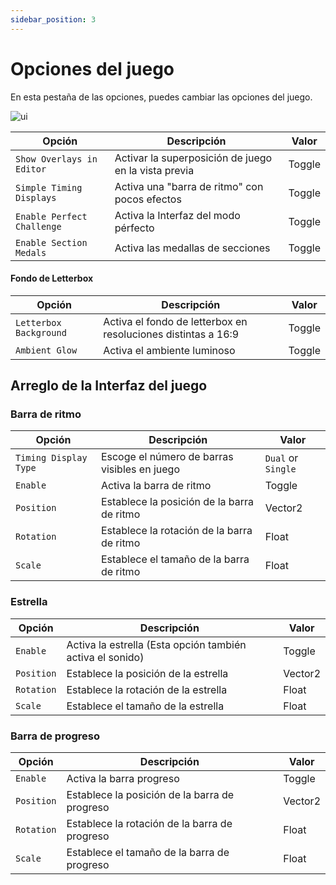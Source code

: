 ```yaml
---
sidebar_position: 3
---
```


# Opciones del juego

En esta pestaña de las opciones, puedes cambiar las opciones del juego.

![ui](/img/docs/hsui/settings/game.png)

|Opción|Descripción|Valor|
|---|---|---|
|`Show Overlays in Editor`|Activar la superposición de juego en la vista previa|Toggle|
|`Simple Timing Displays`|Activa una "barra de ritmo" con pocos efectos|Toggle|
|`Enable Perfect Challenge`|Activa la Interfaz del modo pérfecto|Toggle|
|`Enable Section Medals`|Activa las medallas de secciones|Toggle|

#### Fondo de Letterbox
|Opción|Descripción|Valor|
|---|---|---|
|`Letterbox Background`|Activa el fondo de letterbox en resoluciones distintas a 16:9|Toggle|
|`Ambient Glow`|Activa el ambiente luminoso|Toggle|

## Arreglo de la Interfaz del juego
### Barra de ritmo
|Opción|Descripción|Valor|
|---|---|---|
|`Timing Display Type`|Escoge el número de barras visibles en juego|`Dual` or `Single`|
|`Enable`|Activa la barra de ritmo|Toggle|
|`Position`|Establece la posición de la barra de ritmo|Vector2|
|`Rotation`|Establece la rotación de la barra de ritmo|Float|
|`Scale`|Establece el tamaño de la barra de ritmo|Float|

### Estrella
|Opción|Descripción|Valor|
|---|---|---|
|`Enable`|Activa la estrella (Esta opción también activa el sonido)|Toggle|
|`Position`|Establece la posición de la estrella|Vector2|
|`Rotation`|Establece la rotación de la estrella|Float|
|`Scale`|Establece el tamaño de la estrella|Float|

### Barra de progreso
|Opción|Descripción|Valor|
|---|---|---|
|`Enable`|Activa la barra progreso|Toggle|
|`Position`|Establece la posición de la barra de progreso|Vector2|
|`Rotation`|Establece la rotación de la barra de progreso|Float|
|`Scale`|Establece el tamaño de la barra de progreso|Float|

